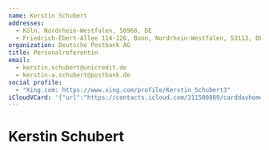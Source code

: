 ```yaml
---
name: Kerstin Schubert
addresses:
  - Köln, Nordrhein-Westfalen, 50968, DE
  - Friedrich-Ebert-Allee 114-126, Bonn, Nordrhein-Westfalen, 53113, DE
organization: Deutsche Postbank AG
title: Personalreferentin
email:
  - kerstin.schubert@unicredit.de
  - kerstin-a.schubert@postbank.de
social profile:
  - "Xing.com: https://www.xing.com/profile/Kerstin_Schubert3"
iCloudVCard: '{"url":"https://contacts.icloud.com/311500889/carddavhome/card/E3894EFD-969F-4A09-B01D-C545E333B0A0.vcf","etag":"\"kmfhbawa\"","data":"BEGIN:VCARD\r\nVERSION:3.0\r\nFN:\r\nN:Schubert;Kerstin;;;\r\nUID:C6883002-B565-4DB5-9AB5-748088B43F5C\r\nADR:;;;Köln;Nordrhein-Westfalen;50968;DE;\r\nADR:;;Friedrich-Ebert-Allee 114-126;Bonn;Nordrhein-Westfalen;53113;DE;\r\nitem1.X-ABLABEL:Work\r\nitem2.X-ABLABEL:Home\r\nPRODID:-//Apple Inc.//iOS 10.2//EN\r\nREV:2025-04-03T22:15:43Z\r\nORG:Deutsche Postbank AG;\r\nTITLE:Personalreferentin\r\nEMAIL:kerstin.schubert@unicredit.de\r\nEMAIL:kerstin-a.schubert@postbank.de\r\n;VALUE=uri:https://gateway.icloud.com/contacts/311500889/ck/card/d632eab83b\r\n 0dffd81d49615f7d8dc3a1\r\nX-SOCIALPROFILE;type=xing.com;x-user=Kerstin_Schubert3:https://www.xing.com\r\n /profile/Kerstin_Schubert3\r\nEND:VCARD"}'
---
```

# Kerstin Schubert